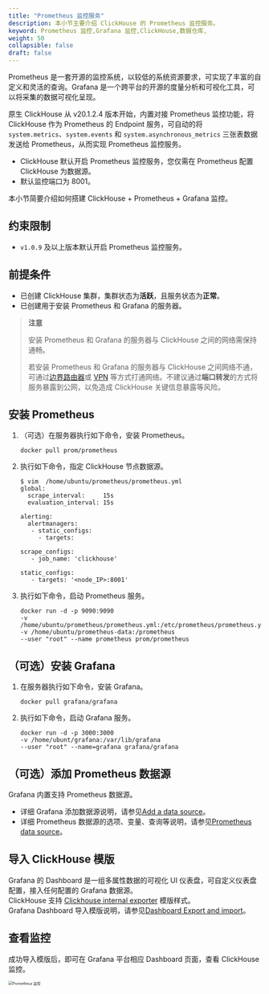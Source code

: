 ```yaml
---
title: "Prometheus 监控服务"
description: 本小节主要介绍 ClickHouse 的 Prometheus 监控服务。 
keyword: Prometheus 监控,Grafana 监控,ClickHouse,数据仓库,
weight: 50
collapsible: false
draft: false
---
```


Prometheus 是一套开源的监控系统，以较低的系统资源要求，可实现了丰富的自定义和灵活的查询。Grafana 是一个跨平台的开源的度量分析和可视化工具，可以将采集的数据可视化呈现。

原生 ClickHouse 从 v20.1.2.4 版本开始，内置对接 Prometheus 监控功能，将 ClickHouse 作为 Prometheus 的 Endpoint 服务，可自动的将 `system.metrics`、`system.events` 和 `system.asynchronous_metrics` 三张表数据发送给 Prometheus，从而实现 Prometheus 监控服务。

- ClickHouse 默认开启 Prometheus 监控服务，您仅需在 Prometheus 配置 ClickHouse 为数据源。
- 默认监控端口为 8001。

本小节简要介绍如何搭建 ClickHouse + Prometheus + Grafana 监控。

## 约束限制

- `v1.0.9` 及以上版本默认开启 Prometheus 监控服务。

## 前提条件

- 已创建 ClickHouse 集群，集群状态为**活跃**，且服务状态为**正常**。
- 已创建用于安装 Prometheus 和 Grafana 的服务器。
  
> **注意**
> 
> 安装 Prometheus 和 Grafana 的服务器与 ClickHouse 之间的网络需保持通畅。
> 
> 若安装 Prometheus 和 Grafana 的服务器与 ClickHouse 之间网络不通，可通过[边界路由器](/network/border_router/)或 [VPN](/network/vpc/manual/vpn/) 等方式打通网络。不建议通过**端口转发**的方式将服务暴露到公网，以免造成 ClickHouse 关键信息暴露等风险。

## 安装 Prometheus

1. （可选）在服务器执行如下命令，安装 Prometheus。

    ```docker
    docker pull prom/prometheus  
    ```

2. 执行如下命令，指定 ClickHouse 节点数据源。

    ```shell
    $ vim  /home/ubuntu/prometheus/prometheus.yml
    global:
      scrape_interval:     15s 
      evaluation_interval: 15s 

    alerting:
      alertmanagers:
       - static_configs:
         - targets:

    scrape_configs:
       - job_name: 'clickhouse'

    static_configs:
       - targets: '<node_IP>:8001'
    ```

3. 执行如下命令，启动 Prometheus 服务。

    ```docker
    docker run -d -p 9090:9090
    -v /home/ubuntu/prometheus/prometheus.yml:/etc/prometheus/prometheus.yml
    -v /home/ubuntu/prometheus-data:/prometheus
    --user "root" --name prometheus prom/prometheus
    ```

## （可选）安装 Grafana

1. 在服务器执行如下命令，安装 Grafana。

    ```docker
    docker pull grafana/grafana 
    ```

2. 执行如下命令，启动 Grafana 服务。

    ```docker
    docker run -d -p 3000:3000
    -v /home/ubunt/grafana:/var/lib/grafana
    --user "root" --name=grafana grafana/grafana
    ```

## （可选）添加 Prometheus 数据源

Grafana 内置支持 Prometheus 数据源。

- 详细 Grafana 添加数据源说明，请参见[Add a data source](https://grafana.com/docs/grafana/latest/datasources/add-a-data-source/)。
- 详细 Prometheus 数据源的选项、变量、查询等说明，请参见[Prometheus data source](https://grafana.com/docs/grafana/latest/datasources/prometheus/)。

## 导入 ClickHouse 模版

Grafana 的 Dashboard 是一组多属性数据的可视化 UI 仪表盘，可自定义仪表盘配置，接入任何配置的 Grafana 数据源。  
ClickHouse 支持 [Clickhouse internal exporter](https://grafana.com/grafana/dashboards/13500) 模版样式。  
Grafana Dashboard 导入模版说明，请参见[Dashboard Export and import](https://grafana.com/docs/grafana/v7.5/dashboards/export-import/)。

## 查看监控

成功导入模版后，即可在 Grafana 平台相应 Dashboard 页面，查看 ClickHouse 监控。

<img src="../../../_images/monitor_prometheus.png" alt="Prometheus 监控" style="zoom:50%;" />
